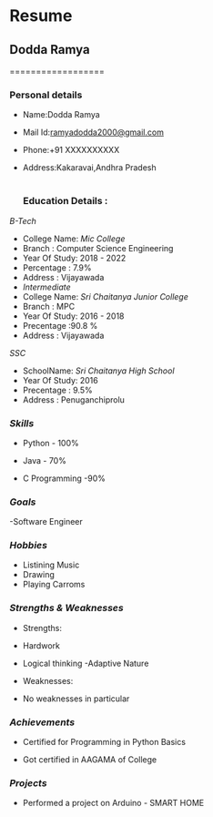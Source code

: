 # Resume
## Dodda Ramya
==================

### Personal details

- Name:Dodda Ramya<br>
- Mail Id:ramyadodda2000@gmail.com<br>
- Phone:+91 XXXXXXXXXX <br>
- Address:Kakaravai,Andhra Pradesh <br><br>

  ### Education Details :
  
 *B-Tech*
- College Name: _Mic College_<br>
- Branch : Computer Science Engineering<br>
- Year Of Study: 2018 - 2022<br>
- Percentage : 7.9%<br>
- Address : Vijayawada<br>
- *Intermediate*
- College Name: _Sri Chaitanya Junior College_<br>
- Branch : MPC<br>
- Year Of Study: 2016 - 2018<br>
- Precentage :90.8 %<br>
- Address : Vijayawada<br>

*SSC*
- SchoolName: _Sri Chaitanya High School_<br>
- Year Of Study: 2016<br>
- Precentage : 9.5%<br>
- Address : Penuganchiprolu<br>

### *Skills*

- Python - 100%

- Java - 70%

- C Programming -90%

### *Goals*

-Software Engineer 

### *Hobbies*

- Listining Music<br>
- Drawing<br>
- Playing Carroms<br>

### *Strengths & Weaknesses*
  - Strengths:
  - Hardwork
  - Logical thinking
  -Adaptive Nature
  
  - Weaknesses:
  - No weaknesses in particular
 
### *Achievements*
 
 - Certified for Programming in Python Basics

 - Got certified in AAGAMA of College
 
###  *Projects*

- Performed a project on Arduino - SMART HOME
